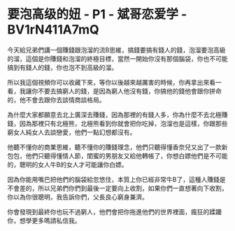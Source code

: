 # 要泡高级的妞 - P1 - 斌哥恋爱学 - BV1rN411A7mQ

今天給兄弟們講一個賺錢跟泡溜的流B思維，搞錢要搞有錢人的錢，泡溜要泡高級的溜，這個是你賺錢和泡溜的終極目標，當然一開始你沒有那個腦袋，你也不可能搞到有錢人的錢，你也泡不到高級的溜。

所以我這個視頻你可以收藏下來，等你以後越來越厲害的時候，你再拿出來看一看，我讓你不要去搞窮人的錢，是因為窮人他沒有錢，你搞他的錢他會跟你拼命的，他不會去跟你去談情商談格局。

為什麼大家都願意去北上廣深去賺錢，因為那裡的有錢人多，你為什麼不去北極賺錢，因為那裡只有北極熊，北極熊看到你就會把你吃掉，泡溜也是這樣，你跟那些窮女人純女人去談戀愛，他們一點幻想都沒有。

他聽不懂你的商業思維，聽不懂你的賺錢理念，他們只聽得懂香奈兒又出了一款新包包，他們只聽得懂情人節，閨蜜的男朋友又給他轉帳了，你想白嫖他們是不可能的，聰明的女人牛B的女人才可能讓你白嫖。

因為你能用嘴巴把他們的腦袋給忽悠住，本質上你已經非常牛B了，這種人賺錢是不會差的，所以兄弟們你們到最後一定要向上收割，如果你們一直想著向下收割，你以為你很聰明，我告訴你們，父長良心窮身兼濟。

你會發現到最終你也玩不過窮人，他們會把你拖進他們的世界裡面，瘋狂的蹂躪你，想學更多嗎請私信我。